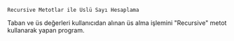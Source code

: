     Recursive Metotlar ile Üslü Sayı Hesaplama
Taban ve üs değerleri kullanıcıdan alınan üs alma işlemini "Recursive" metot kullanarak yapan program.